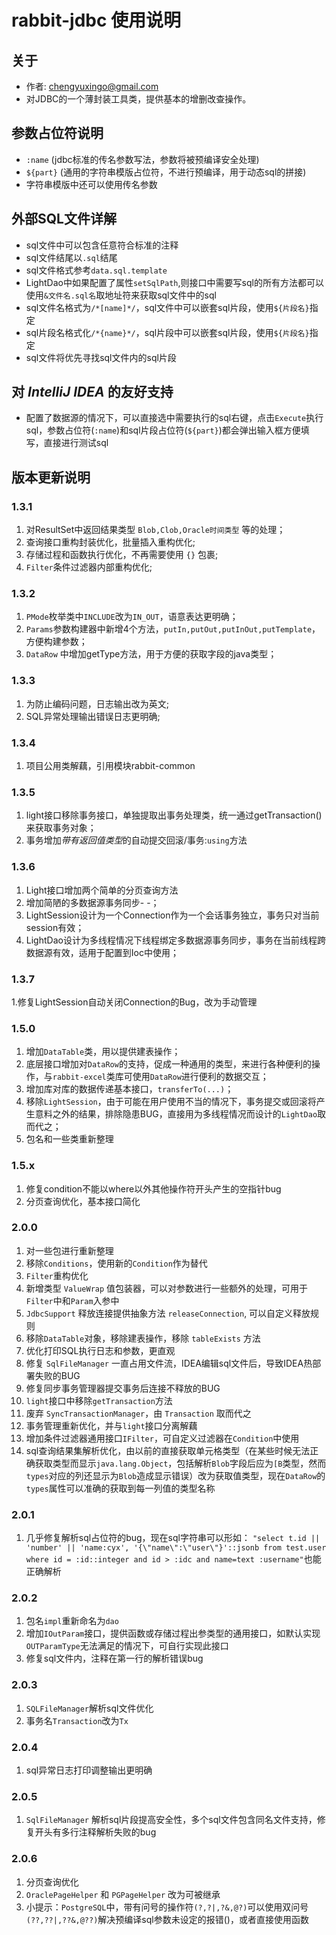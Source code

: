 # rabbit-jdbc 使用说明
## 关于
- 作者: chengyuxingo@gmail.com
- 对JDBC的一个薄封装工具类，提供基本的增删改查操作。
## 参数占位符说明
- `:name` (jdbc标准的传名参数写法，参数将被预编译安全处理)
- `${part}` (通用的字符串模版占位符，不进行预编译，用于动态sql的拼接)
- 字符串模版中还可以使用传名参数
## 外部SQL文件详解
- sql文件中可以包含任意符合标准的注释
- sql文件结尾以`.sql`结尾
- sql文件格式参考```data.sql.template```
- LightDao中如果配置了属性```setSqlPath```,则接口中需要写sql的所有方法都可以使用``&文件名.sql名``取地址符来获取sql文件中的sql
- sql文件名格式为``/*[name]*/``，sql文件中可以嵌套sql片段，使用`${片段名}`指定
- sql片段名格式化``/*{name}*/``，sql片段中可以嵌套sql片段，使用`${片段名}`指定
- sql文件将优先寻找sql文件内的sql片段
## 对 *IntelliJ IDEA* 的友好支持
- 配置了数据源的情况下，可以直接选中需要执行的sql右键，点击`Execute`执行sql，参数占位符(`:name`)和sql片段占位符(`${part}`)都会弹出输入框方便填写，直接进行测试sql
## 版本更新说明
### 1.3.1
1. 对ResultSet中返回结果类型 `Blob,Clob,Oracle时间类型` 等的处理；
2. 查询接口重构封装优化，批量插入重构优化;
3. 存储过程和函数执行优化，不再需要使用 `{}` 包裹;
4. `Filter`条件过滤器内部重构优化;
### 1.3.2
1. `PMode`枚举类中`INCLUDE`改为`IN_OUT`，语意表达更明确；
2. `Params`参数构建器中新增4个方法，`putIn,putOut,putInOut,putTemplate`，方便构建参数；
3. `DataRow` 中增加getType方法，用于方便的获取字段的java类型；
### 1.3.3
1. 为防止编码问题，日志输出改为英文;
2. SQL异常处理输出错误日志更明确;
### 1.3.4
1. 项目公用类解藕，引用模块rabbit-common
### 1.3.5
1. light接口移除事务接口，单独提取出事务处理类，统一通过getTransaction()来获取事务对象；
2. 事务增加*带有返回值类型*的自动提交回滚/事务:`using`方法
### 1.3.6
1. Light接口增加两个简单的分页查询方法
2. 增加简陋的多数据源事务同步- -；
3. LightSession设计为一个Connection作为一个会话事务独立，事务只对当前session有效；
4. LightDao设计为多线程情况下线程绑定多数据源事务同步，事务在当前线程跨数据源有效，适用于配置到Ioc中使用；
### 1.3.7
1.修复LightSession自动关闭Connection的Bug，改为手动管理
### 1.5.0
1. 增加`DataTable`类，用以提供建表操作；
2. 底层接口增加对`DataRow`的支持，促成一种通用的类型，来进行各种便利的操作，与`rabbit-excel`类库可使用`DataRow`进行便利的数据交互；
3. 增加库对库的数据传递基本接口，`transferTo(...)`；
4. 移除`LightSession`，由于可能在用户使用不当的情况下，事务提交或回滚将产生意料之外的结果，排除隐患BUG，直接用为多线程情况而设计的`LightDao`取而代之；
5. 包名和一些类重新整理
### 1.5.x
1. 修复condition不能以where以外其他操作符开头产生的空指针bug
2. 分页查询优化，基本接口简化
### 2.0.0
1. 对一些包进行重新整理
2. 移除`Conditions`，使用新的`Condition`作为替代
3. `Filter`重构优化
4. 新增类型 `ValueWrap` 值包装器，可以对参数进行一些额外的处理，可用于`Filter`中和`Param`入参中
5. `JdbcSupport` 释放连接提供抽象方法 `releaseConnection`, 可以自定义释放规则
6. 移除`DataTable`对象，移除建表操作，移除 `tableExists` 方法
7. 优化打印SQL执行日志和参数，更直观
8. 修复 `SqlFileManager` 一直占用文件流，IDEA编辑sql文件后，导致IDEA热部署失败的BUG
9. 修复同步事务管理器提交事务后连接不释放的BUG
10. `light`接口中移除`getTransaction`方法
11. 废弃 `SyncTransactionManager`，由 `Transaction` 取而代之
12. 事务管理重新优化，并与`light`接口分离解藕
13. 增加条件过滤器通用接口`IFilter`，可自定义过滤器在`Condition`中使用
14. sql查询结果集解析优化，由以前的直接获取单元格类型（在某些时候无法正确获取类型而显示`java.lang.Object`，包括解析`Blob`字段后应为`[B`类型，然而`types`对应的列还显示为`Blob`造成显示错误）改为获取值类型，现在`DataRow`的`types`属性可以准确的获取到每一列值的类型名称
### 2.0.1
1. 几乎修复解析sql占位符的bug，现在sql字符串可以形如：
```"select t.id || 'number' || 'name:cyx', '{\"name\":\"user\"}'::jsonb from test.user where id = :id::integer and id > :idc and name=text :username"```也能正确解析
### 2.0.2
1. 包名`impl`重新命名为`dao`
2. 增加`IOutParam`接口，提供函数或存储过程出参类型的通用接口，如默认实现`OUTParamType`无法满足的情况下，可自行实现此接口
3. 修复sql文件内，注释在第一行的解析错误bug
### 2.0.3
1. `SQLFileManager`解析sql文件优化
2. 事务名`Transaction`改为`Tx`
### 2.0.4
1. sql异常日志打印调整输出更明确
### 2.0.5
1. `SqlFileManager` 解析sql片段提高安全性，多个sql文件包含同名文件支持，修复开头有多行注释解析失败的bug
### 2.0.6
1. 分页查询优化
2. `OraclePageHelper` 和 `PGPageHelper` 改为可被继承
3. 小提示：`PostgreSQL`中，带有问号的操作符`(?,?|,?&,@?)`可以使用双问号`(??,??|,??&,@??)`解决预编译sql参数未设定的报错()，或者直接使用函数